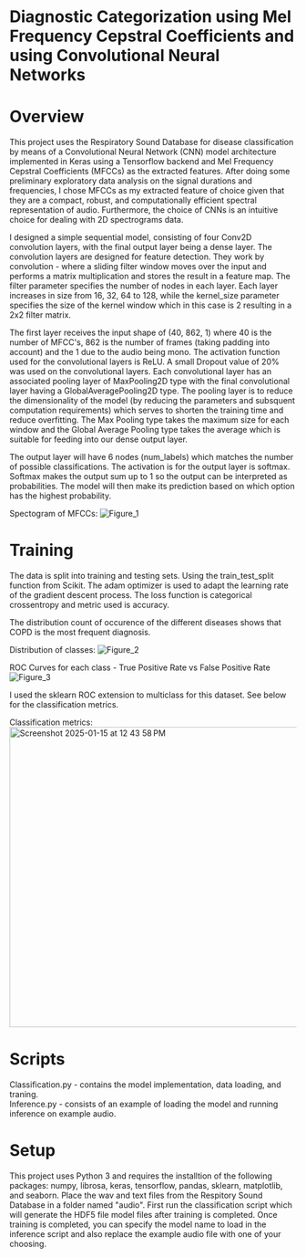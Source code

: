 # Diagnostic Categorization using Mel Frequency Cepstral Coefficients and using Convolutional Neural Networks

# Overview

This project uses the Respiratory Sound Database for disease classification by means of a Convolutional Neural Network (CNN) model architecture implemented in Keras using a Tensorflow backend and Mel Frequency Cepstral Coefficients (MFCCs) as the extracted features. After doing some preliminary exploratory data analysis on the signal durations and frequencies, I chose MFCCs as my extracted feature of choice given that they are a compact, robust, and computationally efficient spectral representation of audio. Furthermore, the choice of CNNs is an intuitive choice for dealing with 2D spectrograms data. 

I designed a simple sequential model, consisting of four Conv2D convolution layers, with the final output layer being a dense layer. The convolution layers are designed for feature detection. They work by convolution - where a sliding filter window moves over the input and performs a matrix multiplication and stores the result in a feature map. The filter parameter specifies the number of nodes in each layer. Each layer increases in size from 16, 32, 64 to 128, while the kernel_size parameter specifies the size of the kernel window which in this case is 2 resulting in a 2x2 filter matrix.

The first layer receives the input shape of (40, 862, 1) where 40 is the number of MFCC's, 862 is the number of frames (taking padding into account) and the 1 due to the audio being mono. The activation function used for the convolutional layers is ReLU. A small Dropout value of 20% was used on the convolutional layers. Each convolutional layer has an associated pooling layer of MaxPooling2D type with the final convolutional layer having a GlobalAveragePooling2D type. The pooling layer is to reduce the dimensionality of the model (by reducing the parameters and subsquent computation requirements) which serves to shorten the training time and reduce overfitting. The Max Pooling type takes the maximum size for each window and the Global Average Pooling type takes the average which is suitable for feeding into our dense output layer.

The output layer will have 6 nodes (num_labels) which matches the number of possible classifications. The activation is for the output layer is softmax. Softmax makes the output sum up to 1 so the output can be interpreted as probabilities. The model will then make its prediction based on which option has the highest probability.

Spectogram of MFCCs: 
![Figure_1](https://github.com/user-attachments/assets/1ae3485a-fa1e-428c-940d-21824bbf3250)

# Training 

The data is split into training and testing sets. Using the train_test_split function from Scikit. The adam optimizer is used to adapt the learning rate of the gradient descent process. The loss function is categorical crossentropy and metric used is accuracy. 

The distribution count of occurence of the different diseases shows that COPD is the most frequent diagnosis. 

Distribution of classes:
![Figure_2](https://github.com/user-attachments/assets/16a8b7a5-758a-40f2-825a-2012f588c049)


ROC Curves for each class - True Positive Rate vs False Positive Rate 
![Figure_3](https://github.com/user-attachments/assets/a648d0e0-64c5-4c96-ae78-edf5adcc0c4d)

I used the sklearn ROC extension to multiclass for this dataset. See below for the classification metrics.  <br /> 

Classification metrics:  <br /> <img width="526" alt="Screenshot 2025-01-15 at 12 43 58 PM" src="https://github.com/user-attachments/assets/a291255e-8bdb-4288-ae32-0028baf6a7df" /> 


# Scripts 

Classification.py - contains the model implementation, data loading, and traning.  <br /> Inference.py - consists of an example of loading the model and running inference on example audio.  <br /> 

# Setup 

This project uses Python 3 and requires the installtion of the following packages: numpy, librosa, keras, tensorflow, pandas, sklearn, matplotlib, and seaborn. Place the wav and text files from the Respitory Sound Database in a folder named "audio". First run the classification script which will generate the HDF5 file model files after training is completed. Once training is completed, you can specify the model name to load in the inference script and also replace the example audio file with one of your choosing.   
